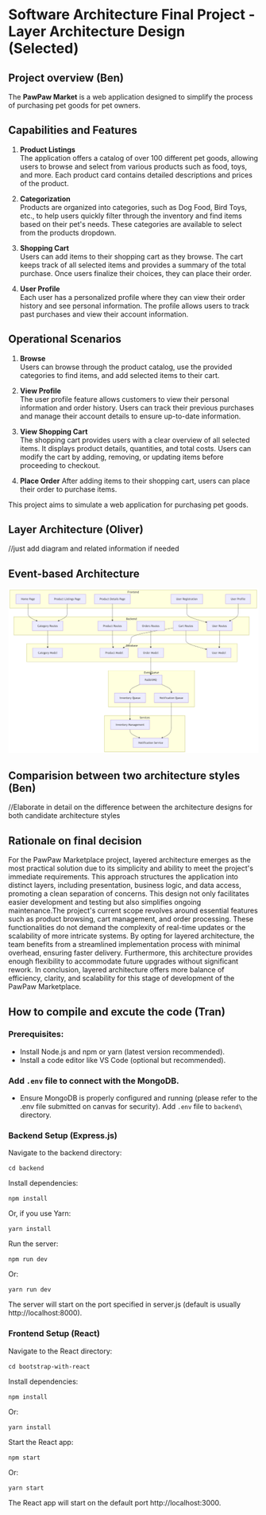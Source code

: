 # Software Architecture Final Project - Layer Architecture Design  (Selected)

## Project overview  (Ben)
The **PawPaw Market** is a web application designed to simplify the process of purchasing pet goods for pet owners.

## Capabilities and Features

1. **Product Listings**  
   The application offers a catalog of over 100 different pet goods, allowing users to browse and select from various products such as food, toys, and more. Each product card contains detailed descriptions and prices of the product.

2. **Categorization**  
   Products are organized into categories, such as Dog Food, Bird Toys, etc., to help users quickly filter through the inventory and find items based on their pet's needs. These categories are available to select from the products dropdown.

3. **Shopping Cart**  
   Users can add items to their shopping cart as they browse. The cart keeps track of all selected items and provides a summary of the total purchase. Once users finalize their choices, they can place their order.

4. **User Profile**  
   Each user has a personalized profile where they can view their order history and see personal information. The profile allows users to track past purchases and view their account information.

## Operational Scenarios

1. **Browse**  
   Users can browse through the product catalog, use the provided categories to find items, and add selected items to their cart.

2. **View Profile**  
   The user profile feature allows customers to view their personal information and order history. Users can track their previous purchases and manage their account details to ensure up-to-date information.

3. **View Shopping Cart**  
   The shopping cart provides users with a clear overview of all selected items. It displays product details, quantities, and total costs. Users can modify the cart by adding, removing, or updating items before proceeding to checkout.

4. **Place Order**
   After adding items to their shopping cart, users can place their order to purchase items.

This project aims to simulate a web application for purchasing pet goods.

## Layer Architecture (Oliver)
//just add diagram and related information if needed
## Event-based Architecture 
![Alt text](./EventBased.png "Title")


## Comparision between two architecture styles (Ben)
//Elaborate in detail on the difference between the architecture designs for both
candidate architecture styles

## Rationale on final decision
For the PawPaw Marketplace project, layered architecture emerges as the most practical solution due to its simplicity and ability to meet the project's immediate requirements. This approach structures the application into distinct layers, including presentation, business logic, and data access, promoting a clean separation of concerns. This design not only facilitates easier development and testing but also simplifies ongoing maintenance.The project's current scope revolves around essential features such as product browsing, cart management, and order processing. These functionalities do not demand the complexity of real-time updates or the scalability of more intricate systems. By opting for layered architecture, the team benefits from a streamlined implementation process with minimal overhead, ensuring faster delivery. Furthermore, this architecture provides enough flexibility to accommodate future upgrades without significant rework. In conclusion, layered architecture offers more balance of efficiency, clarity, and scalability for this stage of development of the PawPaw Marketplace.

## How to compile and excute the code (Tran)
### Prerequisites:
- Install Node.js and npm or yarn (latest version recommended).
- Install a code editor like VS Code (optional but recommended).

### Add `.env` file to connect with the MongoDB.
- Ensure MongoDB is properly configured and running (please refer to the .env file submitted on canvas for security). Add `.env` file to `backend\` directory.

### Backend Setup (Express.js)
Navigate to the backend directory:
```
cd backend
```
Install dependencies:
```
npm install
```
Or, if you use Yarn:
```
yarn install
```
Run the server:
```
npm run dev
```
Or:
```
yarn run dev
```
The server will start on the port specified in server.js (default is usually http://localhost:8000).

### Frontend Setup (React)
Navigate to the React directory:
```
cd bootstrap-with-react
```
Install dependencies:
```
npm install
```
Or:
```
yarn install
```
Start the React app:
```
npm start
```
Or:
```
yarn start
```
The React app will start on the default port http://localhost:3000.
